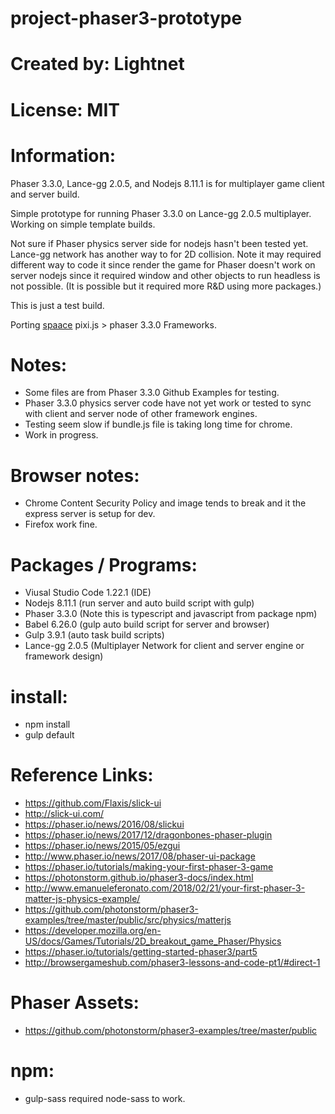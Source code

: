 


# project-phaser3-prototype

# Created by: Lightnet

# License: MIT

# Information:
 Phaser 3.3.0, Lance-gg 2.0.5, and Nodejs 8.11.1 is for multiplayer game client and server build.
 
 Simple prototype for running Phaser 3.3.0 on Lance-gg 2.0.5 multiplayer. Working on simple template builds.

 Not sure if Phaser physics server side for nodejs hasn't been tested yet. Lance-gg network has another way to for 2D collision. Note it may required different way to code it since render the game for Phaser doesn't work on server nodejs since it required window and other objects to run headless is not possible. (It is possible but it required more R&D using more packages.)
  
 This is just a test build.

 Porting [spaace](https://github.com/lance-gg/spaaace) pixi.js > phaser 3.3.0 Frameworks.

# Notes:
 * Some files are from Phaser 3.3.0 Github Examples for testing.
 * Phaser 3.3.0 physics server code have not yet work or tested to sync with client and server node of other framework engines.
 * Testing seem slow if bundle.js file is taking long time for chrome.
 * Work in progress.

# Browser notes:
 * Chrome Content Security Policy and image tends to break and it the express server is setup for dev.
 * Firefox work fine.

# Packages / Programs:
 * Viusal Studio Code 1.22.1 (IDE)
 * Nodejs 8.11.1 (run server and auto build script with gulp)
 * Phaser 3.3.0 (Note this is typescript and javascript from package npm)
 * Babel 6.26.0 (gulp auto build script for server and browser)
 * Gulp 3.9.1 (auto task build scripts)
 * Lance-gg 2.0.5 (Multiplayer Network for client and server engine or framework design)

# install:
 * npm install
 * gulp default
 
# Reference Links:
 * https://github.com/Flaxis/slick-ui
 * http://slick-ui.com/
 * https://phaser.io/news/2016/08/slickui
 * https://phaser.io/news/2017/12/dragonbones-phaser-plugin
 * https://phaser.io/news/2015/05/ezgui
 * http://www.phaser.io/news/2017/08/phaser-ui-package
 * https://phaser.io/tutorials/making-your-first-phaser-3-game
 * https://photonstorm.github.io/phaser3-docs/index.html
 * http://www.emanueleferonato.com/2018/02/21/your-first-phaser-3-matter-js-physics-example/
 * https://github.com/photonstorm/phaser3-examples/tree/master/public/src/physics/matterjs
 * https://developer.mozilla.org/en-US/docs/Games/Tutorials/2D_breakout_game_Phaser/Physics
 * https://phaser.io/tutorials/getting-started-phaser3/part5
 * http://browsergameshub.com/phaser3-lessons-and-code-pt1/#direct-1

# Phaser Assets: 
 * https://github.com/photonstorm/phaser3-examples/tree/master/public


# npm:
 * gulp-sass required node-sass to work.